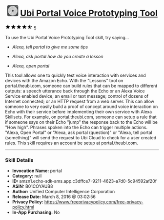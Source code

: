 # &nbsp;<img src="skill_icon" alt="Ubi Portal Voice Prototyping Tool icon" width="36"> [Ubi Portal Voice Prototyping Tool](http://alexa.amazon.com/#skills/amzn1.echo-sdk-ams.app.c3dffce7-9211-4623-a7d0-5c94592af20f)
![4.1 stars](../../images/ic_star_black_18dp_1x.png)![4.1 stars](../../images/ic_star_black_18dp_1x.png)![4.1 stars](../../images/ic_star_black_18dp_1x.png)![4.1 stars](../../images/ic_star_black_18dp_1x.png)![4.1 stars](../../images/ic_star_half_black_18dp_1x.png) 5

To use the Ubi Portal Voice Prototyping Tool skill, try saying...

* *Alexa, tell portal to give me some tips*

* *Alexa, ask portal how do you create a lesson*

* *Alexa, open portal*

This tool allows one to quickly test voice interaction with services and devices with the Amazon Echo. With the "Lessons" tool on portal.theubi.com, someone can build rules that can be mapped to different outputs: a speech utterance back through the Echo or an Alexa Voice Service enabled device; an email or text message; control of dozens of Internet connected; or an HTTP request from a web server. This can allow someone to very easily build a proof of concept around voice interaction on Echo with their service before implementing their own service with Alexa Skillsets. For example, on portal.theubi.com, someone can setup a rule that if someone says on their Echo "jump" the response back to the Echo will be "How high". Phrases spoken into the Echo can trigger multiple actions. "Alexa, Open Portal" or "Alexa, ask portal (question)" or "Alexa, tell portal (something)" will send the request to Ubi Cloud to check for a user created rules. This skill requires an account be setup at portal.theubi.com.

***

### Skill Details

* **Invocation Name:** portal
* **Category:** null
* **ID:** amzn1.echo-sdk-ams.app.c3dffce7-9211-4623-a7d0-5c94592af20f
* **ASIN:** B01COYAUB8
* **Author:** Unified Computer Intelligence Corporation
* **Release Date:** March 8, 2016 @ 03:02:56
* **Privacy Policy:** https://www.freeprivacypolicy.com/free-privacy-policy.html
* **In-App Purchasing:** No
